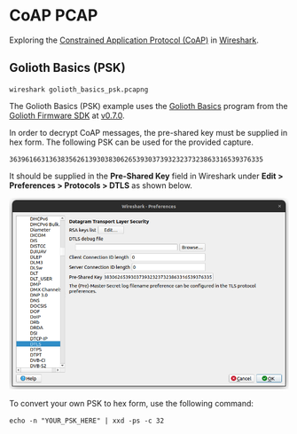 # CoAP PCAP

Exploring the [Constrained Application Protocol
(CoAP)](https://datatracker.ietf.org/doc/html/rfc7252) in
[Wireshark](https://www.wireshark.org/).

## Golioth Basics (PSK)

```
wireshark golioth_basics_psk.pcapng
```

The Golioth Basics (PSK) example uses the [Golioth
Basics](https://github.com/golioth/golioth-firmware-sdk/tree/main/examples/linux/golioth_basics)
program from the [Golioth Firmware
SDK](https://github.com/golioth/golioth-firmware-sdk) at
[v0.7.0](https://github.com/golioth/golioth-firmware-sdk/releases/tag/v0.7.0).

In order to decrypt CoAP messages, the pre-shared key must be supplied in hex
form. The following PSK can be used for the provided capture.

```
3639616631363835626139303830626539303739323237323863316539376335
```

It should be supplied in the **Pre-Shared Key** field in Wireshark under
**Edit > Preferences > Protocols > DTLS** as shown below.

![Wireshark PSK Entry](./images/golioth_basics_psk_config.png)

To convert your own PSK to hex form, use the following command:

```
echo -n "YOUR_PSK_HERE" | xxd -ps -c 32
```
